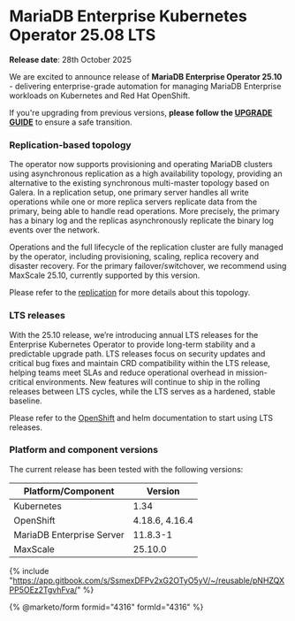 # MariaDB Enterprise Kubernetes Operator 25.08 LTS

**Release date**: 28th October 2025

We are excited to announce release of **MariaDB Enterprise Operator 25.10** - delivering enterprise-grade automation for managing MariaDB Enterprise workloads on Kubernetes and Red Hat OpenShift.

If you're upgrading from previous versions, __please follow the [UPGRADE GUIDE](https://mariadb.com/docs/tools/mariadb-enterprise-operator/migrations/migrate-25.10)__ to ensure a safe transition.

### Replication-based topology

The operator now supports provisioning and operating MariaDB clusters using asynchronous replication as a high availability topology, providing an alternative to the existing synchronous multi-master topology based on Galera. In a replication setup, one primary server handles all write operations while one or more replica servers replicate data from the primary, being able to handle read operations. More precisely, the primary has a binary log and the replicas asynchronously replicate the binary log events over the network. 

Operations and the full lifecycle of the replication cluster are fully managed by the operator, including provisioning, scaling, replica recovery and disaster recovery. For the primary failover/switchover, we recommend using MaxScale 25.10, currently supported by this version.

Please refer to the [replication](https://mariadb.com/docs/tools/mariadb-enterprise-operator/topologies/replication) for more details about this topology.

### LTS releases

With the 25.10 release, we’re introducing annual LTS releases for the Enterprise Kubernetes Operator to provide long-term stability and a predictable upgrade path. LTS releases focus on security updates and critical bug fixes and maintain CRD compatibility within the LTS release, helping teams meet SLAs and reduce operational overhead in mission-critical environments. New features will continue to ship in the rolling releases between LTS cycles, while the LTS serves as a hardened, stable baseline.

Please refer to the [OpenShift](https://mariadb.com/docs/tools/mariadb-enterprise-operator/installation/openshift#release-channels) and helm documentation to start using LTS releases.

### Platform and component versions

The current release has been tested with the following versions:

| Platform/Component        | Version  |
| ------------------------- | -------- |
| Kubernetes                | 1.34     |
| OpenShift                 | 4.18.6, 4.16.4 |
| MariaDB Enterprise Server | 11.8.3-1 |
| MaxScale                  | 25.10.0 |

{% include "https://app.gitbook.com/s/SsmexDFPv2xG2OTyO5yV/~/reusable/pNHZQXPP5OEz2TgvhFva/" %}

{% @marketo/form formid="4316" formId="4316" %}
